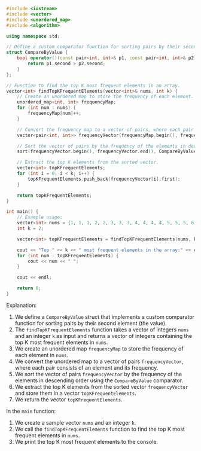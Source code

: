 ```c++
#include <iostream>
#include <vector>
#include <unordered_map>
#include <algorithm>

using namespace std;

// Define a custom comparator function for sorting pairs by their second element (the value).
struct CompareByValue {
    bool operator()(const pair<int, int>& p1, const pair<int, int>& p2) {
        return p1.second > p2.second;
    }
};

// Function to find the top K most frequent elements in an array.
vector<int> findTopKFrequentElements(vector<int>& nums, int k) {
    // Create an unordered map to store the frequency of each element.
    unordered_map<int, int> frequencyMap;
    for (int num : nums) {
        frequencyMap[num]++;
    }

    // Convert the frequency map to a vector of pairs, where each pair consists of an element and its frequency.
    vector<pair<int, int>> frequencyVector(frequencyMap.begin(), frequencyMap.end());

    // Sort the vector of pairs by the frequency of the elements in descending order.
    sort(frequencyVector.begin(), frequencyVector.end(), CompareByValue());

    // Extract the top K elements from the sorted vector.
    vector<int> topKFrequentElements;
    for (int i = 0; i < k; i++) {
        topKFrequentElements.push_back(frequencyVector[i].first);
    }

    return topKFrequentElements;
}

int main() {
    // Example usage:
    vector<int> nums = {1, 1, 1, 2, 2, 3, 3, 3, 4, 4, 4, 4, 5, 5, 5, 6, 6, 6, 6};
    int k = 2;

    vector<int> topKFrequentElements = findTopKFrequentElements(nums, k);

    cout << "Top " << k << " most frequent elements in the array:" << endl;
    for (int num : topKFrequentElements) {
        cout << num << " ";
    }

    cout << endl;

    return 0;
}
```

Explanation:

1. We define a `CompareByValue` struct that implements a custom comparator function for sorting pairs by their second element (the value).
2. The `findTopKFrequentElements` function takes a vector of integers `nums` and an integer `k` as input and returns a vector of integers containing the top K most frequent elements in `nums`.
3. We create an unordered map `frequencyMap` to store the frequency of each element in `nums`.
4. We convert the unordered map to a vector of pairs `frequencyVector`, where each pair consists of an element and its frequency.
5. We sort the vector of pairs `frequencyVector` by the frequency of the elements in descending order using the `CompareByValue` comparator.
6. We extract the top K elements from the sorted vector `frequencyVector` and store them in a vector `topKFrequentElements`.
7. We return the vector `topKFrequentElements`.

In the `main` function:

1. We create a sample vector `nums` and an integer `k`.
2. We call the `findTopKFrequentElements` function to find the top K most frequent elements in `nums`.
3. We print the top K most frequent elements to the console.
